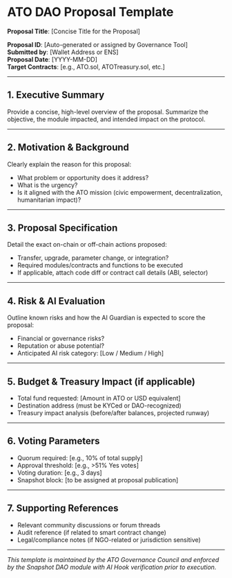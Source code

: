 # ATO DAO Proposal Template

**Proposal Title**: [Concise Title for the Proposal]

**Proposal ID**: [Auto-generated or assigned by Governance Tool]  
**Submitted by**: [Wallet Address or ENS]  
**Proposal Date**: [YYYY-MM-DD]  
**Target Contracts**: [e.g., ATO.sol, ATOTreasury.sol, etc.]  

---

## 1. Executive Summary

Provide a concise, high-level overview of the proposal. Summarize the objective, the module impacted, and intended impact on the protocol.

---

## 2. Motivation & Background

Clearly explain the reason for this proposal:
- What problem or opportunity does it address?
- What is the urgency?
- Is it aligned with the ATO mission (civic empowerment, decentralization, humanitarian impact)?

---

## 3. Proposal Specification

Detail the exact on-chain or off-chain actions proposed:
- Transfer, upgrade, parameter change, or integration?
- Required modules/contracts and functions to be executed
- If applicable, attach code diff or contract call details (ABI, selector)

---

## 4. Risk & AI Evaluation

Outline known risks and how the AI Guardian is expected to score the proposal:
- Financial or governance risks?
- Reputation or abuse potential?
- Anticipated AI risk category: [Low / Medium / High]

---

## 5. Budget & Treasury Impact (if applicable)

- Total fund requested: [Amount in ATO or USD equivalent]
- Destination address (must be KYCed or DAO-recognized)
- Treasury impact analysis (before/after balances, projected runway)

---

## 6. Voting Parameters

- Quorum required: [e.g., 10% of total supply]
- Approval threshold: [e.g., >51% Yes votes]
- Voting duration: [e.g., 3 days]
- Snapshot block: [to be assigned at proposal publication]

---

## 7. Supporting References

- Relevant community discussions or forum threads
- Audit reference (if related to smart contract change)
- Legal/compliance notes (if NGO-related or jurisdiction sensitive)

---

*This template is maintained by the ATO Governance Council and enforced by the Snapshot DAO module with AI Hook verification prior to execution.*
